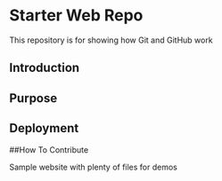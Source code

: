 # Starter Web Repo

This repository is for showing how Git and GitHub work
## Introduction

## Purpose

## Deployment

##How To Contribute


Sample website with plenty of files for demos